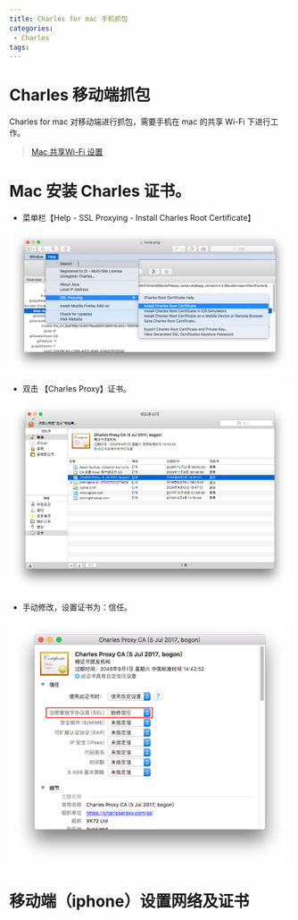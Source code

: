 ```yaml
---
title: Charles for mac 手机抓包
categories:
 - Charles
tags:
---
```


# Charles 移动端抓包
Charles for mac 对移动端进行抓包，需要手机在 mac 的共享 Wi-Fi 下进行工作。

> [Mac 共享Wi-Fi 设置 ](https://hi2t.github.io/mac/2017/09/07/Mac设置wifi共享/)

# Mac 安装 Charles 证书。

* 菜单栏【Help - SSL Proxying - Install Charles Root Certificate】

![route](https://github.com/hi2t/Blog.picture/blob/master/charles/route.png?raw=true)

* 双击 【Charles Proxy】证书。

![qualification.png](https://github.com/hi2t/Blog.picture/blob/master/charles/qualification.png?raw=true)

* 手动修改，设置证书为：信任。

![believe.png](https://github.com/hi2t/Blog.picture/blob/master/charles/believe.png?raw=true)

# 移动端（iphone）设置网络及证书
